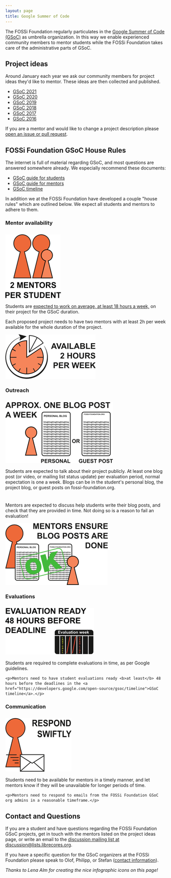 ```yaml
---
layout: page
title: Google Summer of Code
---
```


The FOSSi Foundation regularly particulates in the [Google Summer of Code (GSoC)](https://developers.google.com/open-source/gsoc/) as umbrella organization.
In this way we enable experienced community members to mentor students while the FOSSi Foundation takes care of the administrative parts of GSoC.

## Project ideas

Around January each year we ask our community members for project ideas they'd like to mentor.
These ideas are then collected and published.

* [GSoC 2021](gsoc21-ideas.md)
* [GSoC 2020](gsoc20-ideas.md)
* [GSoC 2019](gsoc19-ideas.md)
* [GSoC 2018](gsoc18-ideas.md)
* [GSoC 2017](gsoc17-ideas.md)
* [GSoC 2016](gsoc16-ideas.md)

If you are a mentor and would like to change a project description please [open an issue or pull request](https://github.com/fossi-foundation/fossi-foundation.github.io).

## FOSSi Foundation GSoC House Rules

The internet is full of material regarding GSoC, and most questions are answered somewhere already.
We especially recommend these documents:

* [GSoC guide for students](https://google.github.io/gsocguides/student)
* [GSoC guide for mentors](https://google.github.io/gsocguides/mentor)
* [GSoC timeline](https://developers.google.com/open-source/gsoc/timeline)

In addition we at the FOSSi Foundation have developed a couple "house rules" which are outlined below.
We expect all students and mentors to adhere to them.

### Mentor availability

<div class="row" style="padding-top:10px">
  <div class="col-md-2">
    <img src="/assets/gsoc/2_mentors.png" class="img-responsive"/>
  </div>
  <div class="col-md-6">
    <p>
    Students are <a href="https://developers.google.com/open-source/gsoc/faq#how_much_time_does_gsoc_participation_take">expected to work on average, at least 18 hours a week,</a> on their project for the GSoC duration.
    </p>
    <p>
    Each proposed project needs to have two mentors with at least
    2h per week available for the whole duration of the project.
    </p>
  </div>
  <div class="col-md-4">
    <img src="/assets/gsoc/2_hours.png" class="img-responsive"/>
  </div>
</div>

### Outreach

<div class="row" style="padding-top:10px">
  <div class="col-md-4">
    <img src="/assets/gsoc/blogpost.png" class="img-responsive"/>
  </div>
  <div class="col-md-8">
    <p>
    Students are expected to talk about their project publicly.
    At least one blog post (or video, or mailing list status update) per evaluation period, normal expectation is one a week.
    Blogs can be in the student's personal blog, the project blog, or guest posts on fossi-foundation.org.
    </p>
  </div>
</div>
<div class="row" style="padding-top:10px">
  <div class="col-md-8">
    <p>
    Mentors are expected to discuss help students write their blog posts, and check that they are provided in time.
    Not doing so is a reason to fail an evaluation!
    </p>
  </div>
  <div class="col-md-4">
    <img src="/assets/gsoc/blogpost_mentors.png" class="img-responsive"/>
  </div>
</div>

### Evaluations

<div class="row" style="padding-top:10px">
  <div class="col-md-4">
    <img src="/assets/gsoc/eval.png" class="img-responsive"/>
  </div>
  <div class="col-md-8">
    <p>Students are required to complete evaluations in time, as per Google guidelines.</p>

    <p>Mentors need to have student evaluations ready <b>at least</b> 48 hours before the deadlines in the <a href="https://developers.google.com/open-source/gsoc/timeline">GSoC timeline</a>.</p>
  </div>
</div>

### Communication

<div class="row" style="padding-top:10px">
  <div class="col-md-3">
    <img src="/assets/gsoc/responsive.png" class="img-responsive"/>
  </div>
  <div class="col-md-9">
    <p>Students need to be available for mentors in a timely manner, and let mentors know if they will be unavailable for longer periods of time.</p>

    <p>Mentors need to respond to emails from the FOSSi Foundation GSoC org admins in a reasonable timeframe.</p>
  </div>
</div>



## Contact and Questions

If you are a student and have questions regarding the FOSSi Foundation GSoC projects, get in touch with the mentors listed on the project ideas page, or write an email to the [discussion mailing list at discussion@lists.librecores.org](mailto:discussion@lists.librecores.org).

If you have a specific question for the GSoC organizers at the FOSSi Foundation please speak to Olof, Philipp, or Stefan ([contact information](organization.md)).

*Thanks to Lena Alm for creating the nice infographic icons on this page!*
